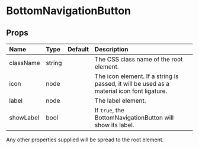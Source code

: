 BottomNavigationButton
======================



Props
-----

| Name | Type | Default | Description |
|:-----|:-----|:--------|:------------|
| className | string |  | The CSS class name of the root element. |
| icon | node |  | The icon element. If a string is passed, it will be used as a material icon font ligature. |
| label | node |  | The label element. |
| showLabel | bool |  | If `true`, the BottomNavigationButton will show its label. |

Any other properties supplied will be spread to the root element.
